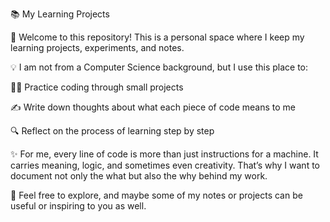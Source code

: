 📚 My Learning Projects

👋 Welcome to this repository!
This is a personal space where I keep my learning projects, experiments, and notes.

💡 I am not from a Computer Science background, but I use this place to:

🧑‍💻 Practice coding through small projects

✍️ Write down thoughts about what each piece of code means to me

🔍 Reflect on the process of learning step by step

✨ For me, every line of code is more than just instructions for a machine.
It carries meaning, logic, and sometimes even creativity.
That’s why I want to document not only the what but also the why behind my work.

🚀 Feel free to explore, and maybe some of my notes or projects can be useful or inspiring to you as well.
